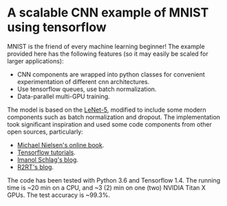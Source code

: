 # A scalable CNN example of MNIST using tensorflow
MNIST is the friend of every machine learning beginner! The example provided here has the following features (so it may easily be scaled for larger applications):
* CNN components are wrapped into python classes for convenient experimentation of different cnn architectures.
* Use tensorflow queues, use batch normalization.
* Data-parallel multi-GPU training.

The model is based on the [LeNet-5](http://yann.lecun.com/exdb/publis/pdf/lecun-98.pdf), modified to include some modern components such as batch normalization and dropout. The implementation took significant inspiration and used some code components from other open sources, particularly:
* [Michael Nielsen's online book](http://neuralnetworksanddeeplearning.com).
* [Tensorflow tutorials](https://github.com/tensorflow/models/tree/master/tutorials/image/cifar10).
* [Imanol Schlag's blog](http://ischlag.github.io/2016/11/07/tensorflow-input-pipeline-for-large-datasets/).
* [R2RT's blog](https://r2rt.com/implementing-batch-normalization-in-tensorflow.html).

The code has been tested with Python 3.6 and Tensorflow 1.4. The running time is ~20 min on a CPU, and ~3 (2) min on one (two) NVIDIA Titan X GPUs. The test accuracy is ~99.3%.  

